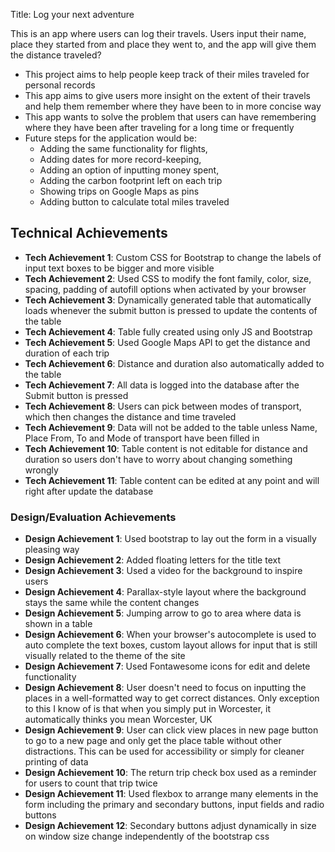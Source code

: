 
Title: Log your next adventure

This is an app where users can log their travels. Users input their name, place they started from and place they went to, and the app will give them the distance traveled?

- This project aims to help people keep track of their miles traveled for personal records
- This app aims to give users more insight on the extent of their travels and help them remember where they have been to in more concise way
- This app wants to solve the problem that users can have remembering where they have been after traveling for a long time or frequently
- Future steps for the application would be:
    - Adding the same functionality for flights,
    - Adding dates for more record-keeping, 
    - Adding an option of inputting money spent,
    - Adding the carbon footprint left on each trip
    - Showing trips on Google Maps as pins 
    - Adding button to calculate total miles traveled


## Technical Achievements
- **Tech Achievement 1**: Custom CSS for Bootstrap to change the labels of input text boxes to be bigger and more visible
- **Tech Achievement 2**: Used CSS to modify the font family, color, size, spacing, padding of autofill options when activated by your browser
- **Tech Achievement 3**: Dynamically generated table that automatically loads whenever the submit button is pressed to update the contents of the table
- **Tech Achievement 4**: Table fully created using only JS and Bootstrap
- **Tech Achievement 5**: Used Google Maps API to get the distance and duration of each trip
- **Tech Achievement 6**: Distance and duration also automatically added to the table
- **Tech Achievement 7**: All data is logged into the database after the Submit button is pressed
- **Tech Achievement 8**: Users can pick between modes of transport, which then changes the distance and time traveled
- **Tech Achievement 9**: Data will not be added to the table unless Name, Place From, To and Mode of transport have been filled in
- **Tech Achievement 10**: Table content is not editable for distance and duration so users don't have to worry about changing something wrongly
- **Tech Achievement 11**: Table content can be edited at any point and will right after update the database


### Design/Evaluation Achievements
- **Design Achievement 1**: Used bootstrap to lay out the form in a visually pleasing way
- **Design Achievement 2**: Added floating letters for the title text
- **Design Achievement 3**: Used a video for the background to inspire users
- **Design Achievement 4**: Parallax-style layout where the background stays the same while the content changes 
- **Design Achievement 5**: Jumping arrow to go to area where data is shown in a table 
- **Design Achievement 6**: When your browser's autocomplete is used to auto complete the text boxes, custom layout allows for input that is still visually related to the theme of the site
- **Design Achievement 7**: Used Fontawesome icons for edit and delete functionality
- **Design Achievement 8**: User doesn't need to focus on inputting the places in a well-formatted way to get correct distances. Only exception to this I know of is that when you simply put in Worcester, it automatically thinks you mean Worcester, UK
- **Design Achievement 9**: User can click view places in new page button to go to a new page and only get the place table without other distractions. This can be used for accessibility or simply for cleaner printing of data
- **Design Achievement 10**: The return trip check box used as a reminder for users to count that trip twice
- **Design Achievement 11**: Used flexbox to arrange many elements in the form including the primary and secondary buttons, input fields and radio buttons
- **Design Achievement 12**: Secondary buttons adjust dynamically in size on window size change independently of the bootstrap css